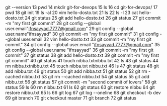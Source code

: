  git --version
   13  pwd
   14  mkdir git-for-devops
   15  ls
   16  cd git-for-devops/
   17  pwd
   18  git init
   19  ls -al
   20  vim hello-dosto.txt
   21  ls
   22  ls -l
   23  cat hello-dosto.txt
   24  git status
   25  git add hello-dosto.txt
   26  git status
   27  git commit -m "my first git commit"
   28  git config --global user.email"ifnsayyad.7777@gmail.com"
   29  git config --global user.name"ifnsayyad"
   30  git commit -m "my first git commit"
   31  git config --global user.email
   32  vim hello-dosto.txt
   33  git commit -m "my first git commit"
   34  git config --global user.email "ifnsayyad.7777@gmail.com"
   35  git config --global user.name "ifnsayyad"
   36  git commit -m "my first git commit"
   37  git status
   38  git add hello-dosto.txt
   39  git commit -m "my first git commit"
   40  git status
   41  touch nibba.txtnibbu.txt
   42  ls
   43  git status
   44  rm nibba.txtnibbu.txt
   45  touch nibba.txt nibbu.txt
   46  ls
   47  git status
   48  git add nibbu.txt
   49  git status
   50  git add nibba.txt
   51  git status
   52  git rm -cached nibbu.txt
   53  git rm --cached nibbu.txt
   54  git status
   55  git add nibbu.txt
   56  git status
   57  git commit -m "second commit of lovers"
   58  git status
   59  ls
   60  rm nibbu.txt
   61  ls
   62  git status
   63  git restore nibbu
   64  git restore nibbu.txt
   65  ls
   66  git log
   67  git log --oneline
   68  git checkout -b dev
   69  git branch
   70  git checkout master
   71  git branch
   72  git status

